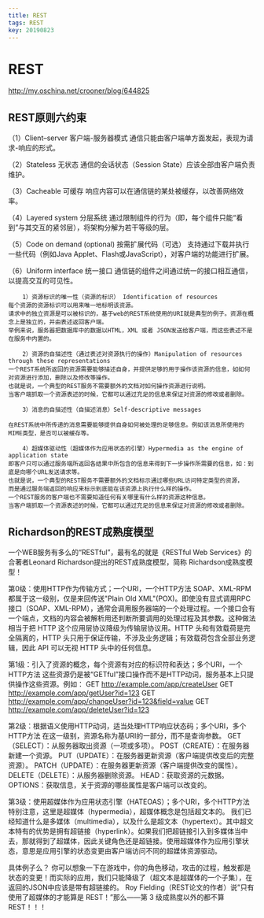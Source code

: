 ```yaml
---
title: REST
tags: REST
key: 20190823
---
```


REST
===============

<http://my.oschina.net/crooner/blog/644825>


REST原则六约束
--------------
（1）Client–server 客户端-服务器模式 
通信只能由客户端单方面发起，表现为请求-响应的形式。

（2）Stateless 无状态
通信的会话状态（Session State）应该全部由客户端负责维护。

（3）Cacheable 可缓存 
响应内容可以在通信链的某处被缓存，以改善网络效率。

（4）Layered system 分层系统
通过限制组件的行为（即，每个组件只能“看到”与其交互的紧邻层），将架构分解为若干等级的层。

（5）Code on demand (optional) 按需扩展代码（可选） 
支持通过下载并执行一些代码（例如Java Applet、Flash或JavaScript），对客户端的功能进行扩展。

（6）Uniform interface 统一接口
通信链的组件之间通过统一的接口相互通信，以提高交互的可见性。

        1）资源标识的唯一性（资源的标识） Identification of resources
	每个资源的资源标识可以用来唯一地标明该资源。
	请求中的独立资源是可以被标识的，基于web的REST系统使用的URI就是典型的例子。资源在概念上是独立的，并由表述返回客户端。
	举例来说，服务器把数据库中的数据以HTML，XML 或者 JSON发送给客户端，而这些表述不是在服务中内置的。

        2）资源的自描述性（通过表述对资源执行的操作）Manipulation of resources through these representations
	一个REST系统所返回的资源需要能够描述自身，并提供足够的用于操作该资源的信息，如如何对资源进行添加，删除以及修改等操作。
	也就是说，一个典型的REST服务不需要额外的文档对如何操作资源进行说明。
	当客户端抓取一个资源表述的时候，它都可以通过充足的信息来保证对资源的修改或者删除。

        3）消息的自描述性（自描述消息）Self-descriptive messages

	在REST系统中所传递的消息需要能够提供自身如何被处理的足够信息。例如该消息所使用的MIME类型，是否可以被缓存等。

        4）超媒体驱动性（超媒体作为应用状态的引擎）Hypermedia as the engine of application state
	即客户只可以通过服务端所返回各结果中所包含的信息来得到下一步操作所需要的信息，如：到底是向哪个URL发送请求等。
	也就是说，一个典型的REST服务不需要额外的文档标示通过哪些URL访问特定类型的资源，
	而是通过服务端返回的响应来标示到底能在该资源上执行什么样的操作。
	一个REST服务的客户端也不需要知道任何有关哪里有什么样的资源这种信息。
	当客户端抓取一个资源表述的时候，它都可以通过充足的信息来保证对资源的修改或者删除。

 

Richardson的REST成熟度模型
---------------------------

一个WEB服务有多么的“RESTful”，最有名的就是《RESTful Web Services》的合著者Leonard Richardson提出的REST成熟度模型，简称 Richardson成熟度模型！

第0级：使用HTTP作为传输方式；一个URI，一个HTTP方法
SOAP、XML-RPM都属于这一级别，仅是来回传送"Plain Old XML"(POX)。即使没有显式调用RPC接口（SOAP、XML-RPM），通常会调用服务器端的一个处理过程。一个接口会有一个端点，文档的内容会被解析用还判断所要调用的处理过程及其参数。这种做法相当于把 HTTP 这个应用层协议降级为传输层协议用。HTTP 头和有效载荷是完全隔离的，HTTP 头只用于保证传输，不涉及业务逻辑；有效载荷包含全部业务逻辑，因此 API 可以无视 HTTP 头中的任何信息。

 

第1级：引入了资源的概念，每个资源有对应的标识符和表达；多个URI，一个HTTP方法
这些资源仍是被“GETful”接口操作而不是HTTP动词，服务基本上只提供操作这些资源。例如：
GET http://example.com/app/createUser
GET http://example.com/app/getUser?id=123
GET http://example.com/app/changeUser?id=123&field=value
GET http://example.com/app/deleteUser?id=123

 

第2级：根据语义使用HTTP动词，适当处理HTTP响应状态码；多个URI，多个HTTP方法
在这一级别，资源名称为基URI的一部分，而不是查询参数。
GET（SELECT）：从服务器取出资源（一项或多项）。
POST（CREATE）：在服务器新建一个资源。
PUT（UPDATE）：在服务器更新资源（客户端提供改变后的完整资源）。
PATCH（UPDATE）：在服务器更新资源（客户端提供改变的属性）。
DELETE（DELETE）：从服务器删除资源。
HEAD：获取资源的元数据。
OPTIONS：获取信息，关于资源的哪些属性是客户端可以改变的。

 

第3级：使用超媒体作为应用状态引擎（HATEOAS）；多个URI，多个HTTP方法
特别注意，这里是超媒体（hypermedia），超媒体概念是包括超文本的。
我们已经知道什么是多媒体（multimedia），以及什么是超文本（hypertext）。其中超文本特有的优势是拥有超链接（hyperlink）。如果我们把超链接引入到多媒体当中去，那就得到了超媒体，因此关键角色还是超链接。使用超媒体作为应用引擎状态，意思是应用引擎的状态变更由客户端访问不同的超媒体资源驱动。

具体例子么？
你可以想象一下在游戏中，你的角色移动，攻击的过程，触发都是状态的变更！而实际的应用，我们只能降级了（超文本是超媒体的一个子集），在返回的JSON中应该是带有超链接的。
Roy Fielding（REST论文的作者）说”只有使用了超媒体的才能算是 REST！”那么——第 3 级成熟度以外的都不算 REST！！！
